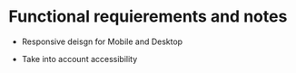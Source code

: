 # Functional requierements and notes

- Responsive deisgn for Mobile and Desktop

- Take into account accessibility